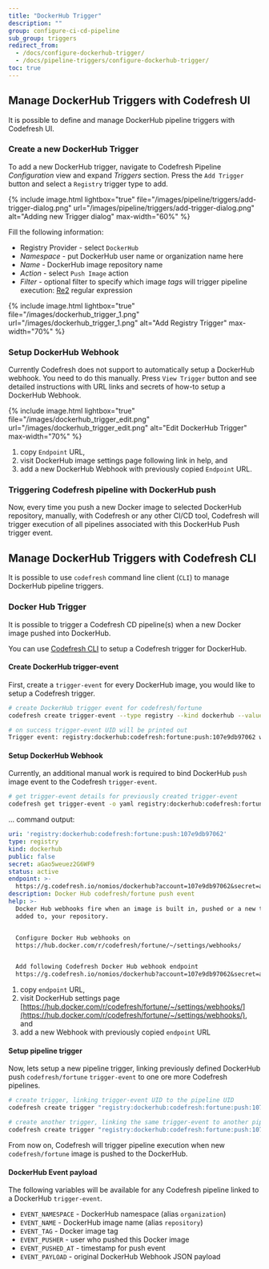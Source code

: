 ```yaml
---
title: "DockerHub Trigger"
description: ""
group: configure-ci-cd-pipeline
sub_group: triggers
redirect_from:
  - /docs/configure-dockerhub-trigger/
  - /docs/pipeline-triggers/configure-dockerhub-trigger/
toc: true
---
```


## Manage DockerHub Triggers with Codefresh UI

It is possible to define and manage DockerHub pipeline triggers with Codefresh UI.

### Create a new DockerHub Trigger

To add a new DockerHub trigger, navigate to Codefresh Pipeline *Configuration* view and expand *Triggers* section. Press the `Add Trigger` button and select a `Registry` trigger type to add.

{% include image.html
lightbox="true"
file="/images/pipeline/triggers/add-trigger-dialog.png"
url="/images/pipeline/triggers/add-trigger-dialog.png"
alt="Adding new Trigger dialog"
max-width="60%"
%}

Fill the following information:

* Registry Provider - select `DockerHub`
* *Namespace* - put DockerHub user name or organization name here
* *Name* - DockerHub image repository name
* *Action* - select `Push Image` action
* *Filter* - optional filter to specify which image *tags* will trigger pipeline execution: [Re2](https://github.com/google/re2/wiki/Syntax) regular expression

{% include image.html
lightbox="true"
file="/images/dockerhub_trigger_1.png"
url="/images/dockerhub_trigger_1.png"
alt="Add Registry Trigger"
max-width="70%"
%}

### Setup DockerHub Webhook

Currently Codefresh does not support to automatically setup a DockerHub webhook. You need to do this manually. Press `View Trigger` button and see detailed instructions with URL links and secrets of how-to setup a DockerHub Webhook.


{% include image.html
lightbox="true"
file="/images/dockerhub_trigger_edit.png"
url="/images/dockerhub_trigger_edit.png"
alt="Edit DockerHub Trigger"
max-width="70%"
%}

1. copy `Endpoint` URL,
1. visit DockerHub image settings page following link in help, and 
1. add a new DockerHub Webhook with previously copied `Endpoint` URL.

### Triggering Codefresh pipeline with DockerHub push

Now, every time you push a new Docker image to selected DockerHub repository, manually, with Codefresh or any other CI/CD tool, Codefresh will trigger execution of all pipelines associated with this DockerHub Push trigger event.

## Manage DockerHub Triggers with Codefresh CLI

It is possible to use `codefresh` command line client (`CLI`) to manage DockerHub pipeline triggers.

### Docker Hub Trigger

It is possible to trigger a Codefresh CD pipeline(s) when a new Docker image pushed into DockerHub.

You can use [Codefresh CLI](https://cli.codefresh.io/) to setup a Codefresh trigger for DockerHub.

#### Create DockerHub trigger-event

First, create a `trigger-event` for every DockerHub image, you would like to setup a Codefresh trigger.

```sh
# create DockerHub trigger event for codefresh/fortune
codefresh create trigger-event --type registry --kind dockerhub --value namespace=codefresh --value name=fortune

# on success trigger-event UID will be printed out
Trigger event: registry:dockerhub:codefresh:fortune:push:107e9db97062 was successfully created.
```

#### Setup DockerHub Webhook

Currently, an additional manual work is required to bind DockerHub `push` image event to the Codefresh `trigger-event`.

```sh
# get trigger-event details for previously created trigger-event
codefresh get trigger-event -o yaml registry:dockerhub:codefresh:fortune:push:107e9db97062
```

... command output:

```yaml
uri: 'registry:dockerhub:codefresh:fortune:push:107e9db97062'
type: registry
kind: dockerhub
public: false
secret: aGao5weuez2G6WF9
status: active
endpoint: >-
  https://g.codefresh.io/nomios/dockerhub?account=107e9db97062&secret=aGao5weuez2G6WF9
description: Docker Hub codefresh/fortune push event
help: >-
  Docker Hub webhooks fire when an image is built in, pushed or a new tag is
  added to, your repository.


  Configure Docker Hub webhooks on
  https://hub.docker.com/r/codefresh/fortune/~/settings/webhooks/


  Add following Codefresh Docker Hub webhook endpoint
  https://g.codefresh.io/nomios/dockerhub?account=107e9db97062&secret=aGao5weuez2G6WF9
```

1. copy `endpoint` URL,
1. visit DockerHub settings page [https://hub.docker.com/r/codefresh/fortune/~/settings/webhooks/](https://hub.docker.com/r/codefresh/fortune/~/settings/webhooks/), and
1. add a new Webhook with previously copied `endpoint` URL


#### Setup pipeline trigger

Now, lets setup a new pipeline trigger, linking previously defined DockerHub push `codefresh/fortune` `trigger-event` to one ore more Codefresh pipelines.

```sh
# create trigger, linking trigger-event UID to the pipeline UID
codefresh create trigger "registry:dockerhub:codefresh:fortune:push:107e9db97062" 7a5622e4b1ad5ba0018a3c9c

# create another trigger, linking the same trigger-event to another pipeline
codefresh create trigger "registry:dockerhub:codefresh:fortune:push:107e9db97062" 4a5634e4b2cd6baf021a3c0a
```

From now on, Codefresh will trigger pipeline execution when new `codefresh/fortune` image is pushed to the DockerHub.

#### DockerHub Event payload

The following variables will be available for any Codefresh pipeline linked to a DockerHub `trigger-event`.

- `EVENT_NAMESPACE` - DockerHub namespace (alias `organization`)
- `EVENT_NAME` - DockerHub image name (alias `repository`)
- `EVENT_TAG` - Docker image tag
- `EVENT_PUSHER` - user who pushed this Docker image
- `EVENT_PUSHED_AT` - timestamp for push event
- `EVENT_PAYLOAD` - original DockerHub Webhook JSON payload
